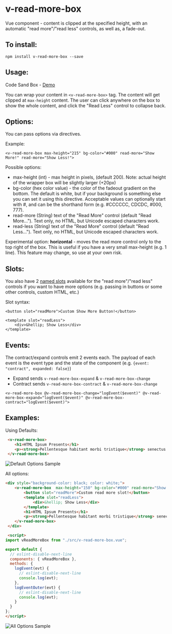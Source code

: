 # v-read-more-box
Vue component - content is clipped at the specified height, with an automatic "read more"/"read less" controls, as well as, a fade-out.

## To install:

```npm install v-read-more-box --save```

## Usage:
Code Sand Box - [Demo](https://codesandbox.io/s/r4qpzy5z24)

You can wrap your content in ```<v-read-more-box>``` tag. The content will get clipped at ```max-height``` content. The user can click anywhere on the box to show the whole content, and click the "Read Less" control to collapse back.

## Options:
You can pass options via directives.

Example:

```<v-read-more-box max-height="215" bg-color="#000" read-more="Show More!" read-more="Show Less!">```

Possible options:
* max-height (int) - max height in pixels, (default 200). Note: actual height of the wrapper box will be slightly larger (+20px)
* bg-color (hex color value) -  the color of the fadeout gradient on the bottom. The default is white, but if your background is something else you can set it using this directive. Acceptable values can optionally start with #, and can be the shorthand form (e.g. #CCCCCC, CDCDC, #000, 777).
* read-more (String) text of the "Read More" control (default "Read More..."). Text only, no HTML, but Unicode escaped characters work.
* read-less (String)  text of the "Read More" control (default "Read Less..."). Text only, no HTML, but Unicode escaped characters work.

Experimental option: **horizontal** - moves the read more control only to the top right of the box. This is useful if you have a very small max-height (e.g. 1 line). This feature may change, so use at your own risk.

## Slots:
You also have 2 [named slots](https://vuejs.org/v2/guide/components-slots.html#Named-Slots) available  for the "read more"/"read less" controls if you want to have more options (e.g. passing in buttons or some other controls, custom HTML, etc.)

Slot syntax:
```
<button slot="readMore">Custom Show More Button!</button>

<template slot="readLess">
    <div>&hellip; Show Less</div>
</template>
```

## Events:

The contract/expand controls emit 2 events each. The payload of each event is the event type and the state of the component (e.g. ```{event: "contract", expanded: false}```)

* Expand sends ```v-read-more-box-expand``` & ```v-read-more-box-change```
* Contract sends ```v-read-more-box-contract``` & ```v-read-more-box-change```



```
<v-read-more-box @v-read-more-box-change="logEvent($event)" @v-read-more-box-expand="logEvent($event)" @v-read-more-box-contract="logEvent($event)">
```

## Examples:

Using Defaults:
```html
 <v-read-more-box>
    <h1>HTML Ipsum Presents</h1>
    <p><strong>Pellentesque habitant morbi tristique</strong> senectus et netus et malesuada fames ac turpis egestas. Vestibulum tortor quam, feugiat vitae, ultricies eget, tempor sit amet, ante. Donec eu libero sit amet quam egestas semper. <em>Aenean ultricies mi vitae est.</em>	Mauris placerat eleifend leo. Quisque sit amet est et sapien ullamcorper pharetra. Vestibulum erat wisi, condimentum sed, <code>commodo vitae</code>, ornare sit amet, wisi. Aenean fermentum, elit eget tincidunt condimentum, eros ipsum rutrum orci, sagittis tempus lacus enim ac dui. <a href="#">Donec non enim</a> in turpis pulvinar facilisis. Ut felis. Aenean fermentum, elit eget tincidunt condimentum, eros ipsum rutrum orci, sagittis tempus lacus enim ac dui. <a href="#">Donec non enim</a> in turpis pulvinar facilisis. Ut felis.Aenean fermentum, elit eget tincidunt condimentum, eros ipsum rutrum orci, sagittis tempus lacus enim ac dui. <a href="#">Donec non enim</a> in turpis pulvinar facilisis. Ut felis.Aenean fermentum, elit eget tincidunt condimentum, eros ipsum rutrum orci, sagittis tempus lacus enim ac dui. <a href="#">Donec non enim</a> in turpis pulvinar facilisis. Ut felis.</p>
 </v-read-more-box>
```
![Default Options Sample](https://i.imgur.com/aikb093.jpg)


All options:
```html
<div style="background-color: black; color: white;">
    <v-read-more-box  max-height="150" bg-color="#000" read-more="Show More!" read-less="Show Less!" @v-read-more-box-change="logEvent($event)" @v-read-more-box-expand="logEvent($event)" @v-read-more-box-contract="logEvent($event)">
        <button slot="readMore">Custom read more slot!</button>
        <template slot="readLess">
            <div>&hellip; Show Less</div>
        </template>
        <h1>HTML Ipsum Presents</h1>
        <p><strong>Pellentesque habitant morbi tristique</strong> senectus et netus et malesuada fames ac turpis egestas. Vestibulum tortor quam, feugiat vitae, ultricies eget, tempor sit amet, ante. Donec eu libero sit amet quam egestas semper. <em>Aenean ultricies mi vitae est.</em>	Mauris placerat eleifend leo. Quisque sit amet est et sapien ullamcorper pharetra. Vestibulum erat wisi, condimentum sed, <code>commodo vitae</code>, ornare sit amet, wisi. Aenean fermentum, elit eget tincidunt condimentum, eros ipsum rutrum orci, sagittis tempus lacus enim ac dui. <a href="#">Donec non enim</a> in turpis pulvinar facilisis. Ut felis. Aenean fermentum, elit eget tincidunt condimentum, eros ipsum rutrum orci, sagittis tempus lacus enim ac dui. <a href="#">Donec non enim</a> in turpis pulvinar facilisis. Ut felis.Aenean fermentum, elit eget tincidunt condimentum, eros ipsum rutrum orci, sagittis tempus lacus enim ac dui. <a href="#">Donec non enim</a> in turpis pulvinar facilisis. Ut felis.Aenean fermentum, elit eget tincidunt condimentum, eros ipsum rutrum orci, sagittis tempus lacus enim ac dui. <a href="#">Donec non enim</a> in turpis pulvinar facilisis. Ut felis.</p>
    </v-read-more-box>
 </div>

 <script>
import vReadMoreBox from "./src/v-read-more-box.vue";

export default {
  // eslint-disable-next-line
  components: { vReadMoreBox },
  methods: {
    logEvent(evt) {
      // eslint-disable-next-line
      console.log(evt);
    },
    logEventOuter(evt) {
      // eslint-disable-next-line
      console.log(evt);
    }
  }
};
</script>
```

![All Options Sample](https://i.imgur.com/6eHjGu2.jpg)
